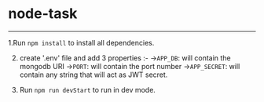# node-task
-------------------------------------------------------------------------------------------------

  1.Run  `npm install` to install all dependencies.

  2. create '.env' file and add 3 properties :-
    ->`APP_DB`: will contain the mongodb URI
    ->`PORT`: will contain the port number
    ->`APP_SECRET`: will contain any string that will act as JWT secret.

  3. Run `npm run devStart` to run in dev mode.
